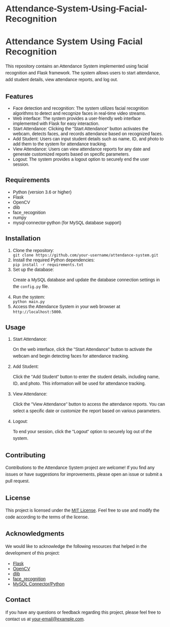# Attendance-System-Using-Facial-Recognition
<!DOCTYPE html>
<html>
<head>
  <title>Attendance System Using Facial Recognition</title>
  <style>
    body {
      font-family: Arial, sans-serif;
      margin: 20px;
    }
    h1 {
      color: #333;
    }
    p {
      line-height: 1.5;
    }
  </style>
</head>
<body>
  <h1>Attendance System Using Facial Recognition</h1>
  <p>This repository contains an Attendance System implemented using facial recognition and Flask framework. The system allows users to start attendance, add student details, view attendance reports, and log out.</p>
  
  <h2>Features</h2>
  <ul>
    <li>Face detection and recognition: The system utilizes facial recognition algorithms to detect and recognize faces in real-time video streams.</li>
    <li>Web interface: The system provides a user-friendly web interface implemented with Flask for easy interaction.</li>
    <li>Start Attendance: Clicking the "Start Attendance" button activates the webcam, detects faces, and records attendance based on recognized faces.</li>
    <li>Add Student: Users can input student details such as name, ID, and photo to add them to the system for attendance tracking.</li>
    <li>View Attendance: Users can view attendance reports for any date and generate customized reports based on specific parameters.</li>
    <li>Logout: The system provides a logout option to securely end the user session.</li>
  </ul>
  
  <h2>Requirements</h2>
  <ul>
    <li>Python (version 3.6 or higher)</li>
    <li>Flask</li>
    <li>OpenCV</li>
    <li>dlib</li>
    <li>face_recognition</li>
    <li>numpy</li>
    <li>mysql-connector-python (for MySQL database support)</li>
  </ul>
  
  <h2>Installation</h2>
  <ol>
    <li>Clone the repository:</li>
    <code>git clone https://github.com/your-username/attendance-system.git</code>
    <li>Install the required Python dependencies:</li>
    <code>pip install -r requirements.txt</code>
    <li>Set up the database:</li>
    <p>Create a MySQL database and update the database connection settings in the <code>config.py</code> file.</p>
    <li>Run the system:</li>
    <code>python main.py</code>
    <li>Access the Attendance System in your web browser at <code>http://localhost:5000</code>.</li>
  </ol>
  
  <h2>Usage</h2>
  <ol>
    <li>Start Attendance:</li>
    <p>On the web interface, click the "Start Attendance" button to activate the webcam and begin detecting faces for attendance tracking.</p>
    <li>Add Student:</li>
    <p>Click the "Add Student" button to enter the student details, including name, ID, and photo. This information will be used for attendance tracking.</p>
    <li>View Attendance:</li>
    <p>Click the "View Attendance" button to access the attendance reports. You can select a specific date or customize the report based on various parameters.</p>
    <li>Logout:</li>
    <p>To end your session, click the "Logout" option to securely log out of the system.</p>
  </ol>
  
  <h2>Contributing</h2>
  <p>Contributions to the Attendance System project are welcome! If you find any issues or have suggestions for improvements, please open an issue or submit a pull request.</p>
  
  <h2>License</h2>
  <p>This project is licensed under the <a href="LICENSE">MIT License</a>. Feel free to use and modify the code according to the terms of the license.</p>
  
  <h2>Acknowledgments</h2>
  <p>We would like to acknowledge the following resources that helped in the development of this project:</p>
  <ul>
    <li><a href="https://flask.palletsprojects.com/">Flask</a></li>
    <li><a href="https://opencv.org/">OpenCV</a></li>
    <li><a href="http://dlib.net/">dlib</a></li>
    <li><a href="https://github.com/ageitgey/face_recognition">face_recognition</a></li>
    <li><a href="https://dev.mysql.com/doc/connector-python/en/">MySQL Connector/Python</a></li>
  </ul>
  
  <h2>Contact</h2>
  <p>If you have any questions or feedback regarding this project, please feel free to contact us at <a href="mailto:your-email@example.com">your-email@example.com</a>.</p>
</body>
</html>
